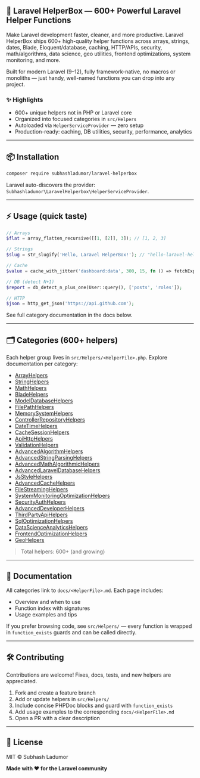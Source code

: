 ## 🚀 Laravel HelperBox — 600+ Powerful Laravel Helper Functions

Make Laravel development faster, cleaner, and more productive. Laravel HelperBox ships 600+ high-quality helper functions across arrays, strings, dates, Blade, Eloquent/database, caching, HTTP/APIs, security, math/algorithms, data science, geo utilities, frontend optimizations, system monitoring, and more.

Built for modern Laravel (9–12), fully framework-native, no macros or monoliths — just handy, well-named functions you can drop into any project.

### ✨ Highlights
- 600+ unique helpers not in PHP or Laravel core
- Organized into focused categories in `src/Helpers`
- Autoloaded via `HelperServiceProvider` — zero setup
- Production-ready: caching, DB utilities, security, performance, analytics

---

## 📦 Installation

```bash
composer require subhashladumor/laravel-helperbox
```

Laravel auto-discovers the provider: `Subhashladumor\LaravelHelperbox\HelperServiceProvider`.

---

## ⚡ Usage (quick taste)

```php
// Arrays
$flat = array_flatten_recursive([[1, [2]], 3]); // [1, 2, 3]

// Strings
$slug = str_slugify('Hello, Laravel HelperBox!'); // "hello-laravel-helperbox"

// Cache
$value = cache_with_jitter('dashboard:data', 300, 15, fn () => fetchExpensive());

// DB (detect N+1)
$report = db_detect_n_plus_one(User::query(), ['posts', 'roles']);

// HTTP
$json = http_get_json('https://api.github.com');
```

See full category documentation in the docs below.

---

## 🗂 Categories (600+ helpers)

Each helper group lives in `src/Helpers/<HelperFile>.php`. Explore documentation per category:

- [ArrayHelpers](docs/ArrayHelpers.md)
- [StringHelpers](docs/StringHelpers.md)
- [MathHelpers](docs/MathHelpers.md)
- [BladeHelpers](docs/BladeHelpers.md)
- [ModelDatabaseHelpers](docs/ModelDatabaseHelpers.md)
- [FilePathHelpers](docs/FilePathHelpers.md)
- [MemorySystemHelpers](docs/MemorySystemHelpers.md)
- [ControllerRepositoryHelpers](docs/ControllerRepositoryHelpers.md)
- [DateTimeHelpers](docs/DateTimeHelpers.md)
- [CacheSessionHelpers](docs/CacheSessionHelpers.md)
- [ApiHttpHelpers](docs/ApiHttpHelpers.md)
- [ValidationHelpers](docs/ValidationHelpers.md)
- [AdvancedAlgorithmHelpers](docs/AdvancedAlgorithmHelpers.md)
- [AdvancedStringParsingHelpers](docs/AdvancedStringParsingHelpers.md)
- [AdvancedMathAlgorithmicHelpers](docs/AdvancedMathAlgorithmicHelpers.md)
- [AdvancedLaravelDatabaseHelpers](docs/AdvancedLaravelDatabaseHelpers.md)
- [JsStyleHelpers](docs/JsStyleHelpers.md)
- [AdvancedCacheHelpers](docs/AdvancedCacheHelpers.md)
- [FileStreamingHelpers](docs/FileStreamingHelpers.md)
- [SystemMonitoringOptimizationHelpers](docs/SystemMonitoringOptimizationHelpers.md)
- [SecurityAuthHelpers](docs/SecurityAuthHelpers.md)
- [AdvancedDeveloperHelpers](docs/AdvancedDeveloperHelpers.md)
- [ThirdPartyApiHelpers](docs/ThirdPartyApiHelpers.md)
- [SqlOptimizationHelpers](docs/SqlOptimizationHelpers.md)
- [DataScienceAnalyticsHelpers](docs/DataScienceAnalyticsHelpers.md)
- [FrontendOptimizationHelpers](docs/FrontendOptimizationHelpers.md)
- [GeoHelpers](docs/GeoHelpers.md)

> Total helpers: 600+ (and growing)

---

## 📖 Documentation

All categories link to `docs/<HelperFile>.md`. Each page includes:
- Overview and when to use
- Function index with signatures
- Usage examples and tips

If you prefer browsing code, see `src/Helpers/` — every function is wrapped in `function_exists` guards and can be called directly.

---

## 🛠 Contributing

Contributions are welcome! Fixes, docs, tests, and new helpers are appreciated.

1. Fork and create a feature branch
2. Add or update helpers in `src/Helpers/`
3. Include concise PHPDoc blocks and guard with `function_exists`
4. Add usage examples to the corresponding `docs/<HelperFile>.md`
5. Open a PR with a clear description

---

## 📄 License

MIT © Subhash Ladumor

**Made with ❤️ for the Laravel community**

